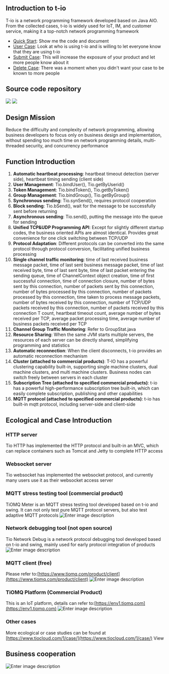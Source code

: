 ## Introduction to t-io
T-io is a network programming framework developed based on Java AIO. From the collected cases, t-io is widely used for IoT, IM, and customer service, making it a top-notch network programming framework
- [Quick Start](https://www.tiomq.com/books/doc/126/1013): Show me the code and document
- [User Case](https://www.tiomq.com/books/doc/36/1017): Look at who is using t-io and is willing to let everyone know that they are using t-io
- [Submit Case](https://www.tiomq.com/books/doc/36/1136): This will increase the exposure of your product and let more people know about it
- [Delete Case](https://www.tiomq.com/books/doc/36/1204): There was a moment when you didn't want your case to be known to more people

## Source code repository
[![](https://www.tiocloud.com/1/imgs/product/tio/Github.png)](https://github.com/tywo45)
[![](https://www.tiocloud.com/1/imgs/product/tio/mayun.png)](https://gitee.com/tywo45/t-io)

## Design Mission
Reduce the difficulty and complexity of network programming, allowing business developers to focus only on business design and implementation, without spending too much time on network programming details, multi-threaded security, and concurrency performance

## Function Introduction
1. **Automatic heartbeat processing**: heartbeat timeout detection (server side), heartbeat timing sending (client side)
1. **User Management**: Tio.bindUser(), Tio.getByUserid()
1. **Token Management**: Tio.bindToken(), Tio.getByToken()
1. **Group Management**: Tio.bindGroup(), Tio.getByGroup()
1. **Synchronous sending**: Tio.synSend(), requires protocol cooperation
1. **Block sending**: Tio.bSend(), wait for the message to be successfully sent before returning
1. **Asynchronous sending**: Tio.send(), putting the message into the queue for sending
1. **Unified TCP&UDP Programming API**: Except for slightly different startup codes, the business oriented APIs are almost identical. Provides great convenience for one click switching between TCP/UDP
1. **Protocol Adaptation**: Different protocols can be converted into the same protocol through protocol conversion, facilitating unified business processing
1. **Single channel traffic monitoring**: time of last received business message packet, time of last sent business message packet, time of last received byte, time of last sent byte, time of last packet entering the sending queue, time of ChannelContext object creation, time of first successful connection, time of connection closure, number of bytes sent by this connection, number of packets sent by this connection, number of bytes processed by this connection, number of packets processed by this connection, time taken to process message packets, number of bytes received by this connection, number of TCP/UDP packets received by this connection, number of packets received by this connection T count, heartbeat timeout count, average number of bytes received per TCP, average packet processing time, average number of business packets received per TCP
1. **Channel Group Traffic Monitoring**: Refer to GroupStat.java
1. **Resource Sharing**: When the same JVM starts multiple servers, the resources of each server can be directly shared, simplifying programming and statistics
1. **Automatic reconnection**: When the client disconnects, t-io provides an automatic reconnection mechanism
1. **Cluster (attached to commercial products)**: T-IO has a powerful clustering capability built-in, supporting single machine clusters, dual machine clusters, and multi machine clusters. Business nodes can switch freely between servers in each cluster
1. **Subscription Tree (attached to specified commercial products)**: t-io has a powerful high-performance subscription tree built-in, which can easily complete subscription, publishing and other capabilities
1. **MQTT protocol (attached to specified commercial products)**: t-io has built-in mqtt protocol, including server-side and client-side
## Ecological and Case Introduction
### HTTP server
Tio HTTP has implemented the HTTP protocol and built-in an MVC, which can replace containers such as Tomcat and Jetty to complete HTTP access

### Websocket server
Tio websocket has implemented the websocket protocol, and currently many users use it as their websocket access server

### MQTT stress testing tool (commercial product)
TiOMQ Meter is an MQTT stress testing tool developed based on t-io and swing. It can not only test pure MQTT protocol servers, but also test adaptive MQTT protocols
![Enter image description](https://res.tiocloud.com/202405/tiomq/doc/img/50/8931/1119484/88097537/74541310905/43/103347/1787672144549912576.png)

### Network debugging tool (not open source)
Tio Network Debug is a network protocol debugging tool developed based on t-io and swing, mainly used for early protocol integration of products
![Enter image description](https://res.tiocloud.com/202312/tiomq/doc/img/50/8931/1119484/88097537/74541310905/45/193509/1733087818730840064.png)

### MQTT client (free)
Please refer to:[https://www.tiomq.com/product/client](https://www.tiomq.com/product/client)
![Enter image description](https://res.tiocloud.com/202405/tiomq/doc/img/50/8931/1119484/88097537/74541310905/13/104103/1787673973295816704.png)

### TiOMQ Platform (Commercial Product)
This is an IoT platform, details can refer to:[https://env1.tiomq.com](https://env1.tiomq.com)
![Enter image description](https://res.tiocloud.com/202405/tiomq/doc/img/50/8931/1119484/88097537/74541310905/89/104318/1787674538654441472.png)
### Other cases
More ecological or case studies can be found at [https://www.tiocloud.com/1/case/](https://www.tiocloud.com/1/case/) View

## Business cooperation
![Enter image description](https://www.tiocloud.com/1/imgs/product/ercode2.png?8888)
